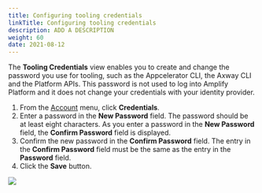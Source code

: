 ```yaml
---
title: Configuring tooling credentials
linkTitle: Configuring tooling credentials
description: ADD A DESCRIPTION
weight: 60
date: 2021-08-12
---
```


The **Tooling Credentials** view enables you to create and change the password you use for tooling, such as the Appcelerator CLI, the Axway CLI  and the Platform APIs. This password is not used to log into Amplify Platform and it does not change your credentials with your identity provider.

1. From the [Account](/docs/management_guide/managing_accounts/) menu, click **Credentials**.
2. Enter a password in the **New Password** field. The password should be at least eight characters. As you enter a password in the **New Password** field, the **Confirm Password** field is displayed.
3. Confirm the new password in the **Confirm Password** field. The entry in the **Confirm Password** field must be the same as the entry in the **Password** field.
4. Click the **Save** button.

![](/Images/configure_tooling_credentials.png)

